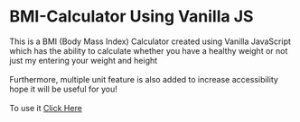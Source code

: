 # BMI-Calculator Using Vanilla JS
This is a BMI (Body Mass Index) Calculator created using Vanilla JavaScript which has the ability to calculate whether you have a healthy weight or not just my entering your weight and height
<br>
<br>
Furthermore, multiple unit feature is also added to increase accessibility hope it will be useful for you!
<br>
<br>
To use it <a href="https://dds3579.github.io/BMI-Calculator/">Click Here</a>
